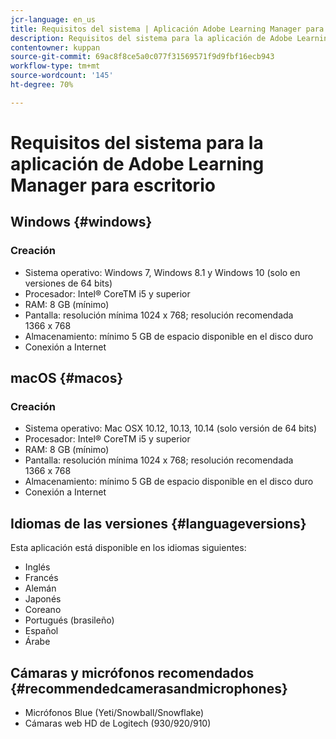 ```yaml
---
jcr-language: en_us
title: Requisitos del sistema | Aplicación Adobe Learning Manager para escritorio
description: Requisitos del sistema para la aplicación de Adobe Learning Manager para escritorio
contentowner: kuppan
source-git-commit: 69ac8f8ce5a0c077f31569571f9d9fbf16ecb943
workflow-type: tm+mt
source-wordcount: '145'
ht-degree: 70%

---
```




# Requisitos del sistema para la aplicación de Adobe Learning Manager para escritorio

## Windows {#windows}

### Creación

* Sistema operativo: Windows 7, Windows 8.1 y Windows 10 (solo en versiones de 64 bits)
* Procesador: Intel® CoreTM i5 y superior
* RAM: 8 GB (mínimo)
* Pantalla: resolución mínima 1024 x 768; resolución recomendada 1366 x 768
* Almacenamiento: mínimo 5 GB de espacio disponible en el disco duro
* Conexión a Internet

## macOS {#macos}

### Creación

* Sistema operativo: Mac OSX 10.12, 10.13, 10.14 (solo versión de 64 bits)
* Procesador: Intel® CoreTM i5 y superior
* RAM: 8 GB (mínimo)
* Pantalla: resolución mínima 1024 x 768; resolución recomendada 1366 x 768
* Almacenamiento: mínimo 5 GB de espacio disponible en el disco duro
* Conexión a Internet

## Idiomas de las versiones {#languageversions}

Esta aplicación está disponible en los idiomas siguientes:

* Inglés
* Francés
* Alemán
* Japonés
* Coreano
* Portugués (brasileño)
* Español
* Árabe

## Cámaras y micrófonos recomendados {#recommendedcamerasandmicrophones}

* Micrófonos Blue (Yeti/Snowball/Snowflake)
* Cámaras web HD de Logitech (930/920/910)
